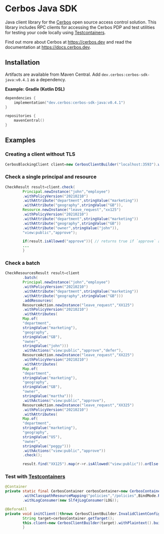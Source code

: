 Cerbos Java SDK
===============

Java client library for the [Cerbos](https://github.com/cerbos/cerbos) open source access control solution. This library
includes RPC clients for accessing the Cerbos PDP and test utilities for testing your code locally
using [Testcontainers](https://www.testcontainers.org).

Find out more about Cerbos at https://cerbos.dev and read the documentation at https://docs.cerbos.dev.

Installation
-------------

Artifacts are available from Maven Central. Add `dev.cerbos:cerbos-sdk-java:v0.4.1` as a dependency.

**Example: Gradle (Kotlin DSL)**

```kotlin
dependencies {
    implementation("dev.cerbos:cerbos-sdk-java:v0.4.1")
}

repositories {
    mavenCentral()
}
```

Examples
--------

### Creating a client without TLS

```java
CerbosBlockingClient client=new CerbosClientBuilder("localhost:3593").withPlaintext().buildBlockingClient();
```

### Check a single principal and resource

```java
CheckResult result=client.check(
        Principal.newInstance("john","employee")
        .withPolicyVersion("20210210")
        .withAttribute("department",stringValue("marketing"))
        .withAttribute("geography",stringValue("GB")),
        Resource.newInstance("leave_request","xx125")
        .withPolicyVersion("20210210")
        .withAttribute("department",stringValue("marketing"))
        .withAttribute("geography",stringValue("GB"))
        .withAttribute("owner",stringValue("john")),
        "view:public","approve");

        if(result.isAllowed("approve")){ // returns true if `approve` action is allowed
        ...
        }
```

### Check a batch

```java
CheckResourcesResult result=client
        .batch(
        Principal.newInstance("john","employee")
        .withPolicyVersion("20210210")
        .withAttribute("department",stringValue("marketing"))
        .withAttribute("geography",stringValue("GB")))
        .addResources(
        ResourceAction.newInstance("leave_request","XX125")
        .withPolicyVersion("20210210")
        .withAttributes(
        Map.of(
        "department",
        stringValue("marketing"),
        "geography",
        stringValue("GB"),
        "owner",
        stringValue("john")))
        .withActions("view:public","approve","defer"),
        ResourceAction.newInstance("leave_request","XX225")
        .withPolicyVersion("20210210")
        .withAttributes(
        Map.of(
        "department",
        stringValue("marketing"),
        "geography",
        stringValue("GB"),
        "owner",
        stringValue("martha")))
        .withActions("view:public","approve"),
        ResourceAction.newInstance("leave_request","XX325")
        .withPolicyVersion("20210210")
        .withAttributes(
        Map.of(
        "department",
        stringValue("marketing"),
        "geography",
        stringValue("US"),
        "owner",
        stringValue("peggy")))
        .withActions("view:public","approve"))
        .check();

        result.find("XX125").map(r->r.isAllowed("view:public")).orElse(false);
```

### Test with [Testcontainers](https://www.testcontainers.org)

```java
@Container
private static final CerbosContainer cerbosContainer=new CerbosContainer("0.5.0")
        .withClasspathResourceMapping("policies","/policies",BindMode.READ_ONLY)
        .withLogConsumer(new Slf4jLogConsumer(LOG));

@BeforeAll
private void initClient()throws CerbosClientBuilder.InvalidClientConfigurationException{
        String target=cerbosContainer.getTarget();
        this.client=new CerbosClientBuilder(target).withPlaintext().buildBlockingClient();
        }
```



